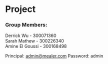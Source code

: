 # Project

### Group Members:
Derrick Wu - 300071360
<br> Sarah Mathew - 300226340
<br> Amine El Goussi - 300168498

Principal: admin@mealer.com
Password: admin